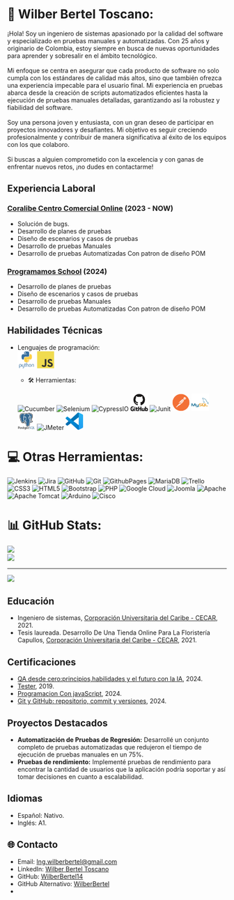 # 💫 Wilber Bertel Toscano:
¡Hola! Soy un ingeniero de sistemas apasionado por la calidad del software y especializado en pruebas manuales y automatizadas. Con 25 años y originario de Colombia, estoy siempre en busca de nuevas oportunidades para aprender y sobresalir en el ámbito tecnológico.<br><br>Mi enfoque se centra en asegurar que cada producto de software no solo cumpla con los estándares de calidad más altos, sino que también ofrezca una experiencia impecable para el usuario final. Mi experiencia en pruebas abarca desde la creación de scripts automatizados eficientes hasta la ejecución de pruebas manuales detalladas, garantizando así la robustez y fiabilidad del software.<br><br>Soy una persona joven y entusiasta, con un gran deseo de participar en proyectos innovadores y desafiantes. Mi objetivo es seguir creciendo profesionalmente y contribuir de manera significativa al éxito de los equipos con los que colaboro.<br><br>Si buscas a alguien comprometido con la excelencia y con ganas de enfrentar nuevos retos, ¡no dudes en contactarme!

## Experiencia Laboral

### [Coralibe Centro Comercial Online](https://coralibe.com/) (2023 - NOW)
- Solución de bugs.
- Desarrollo de planes de pruebas
- Diseño de escenarios y casos de pruebas
- Desarrollo de pruebas Manuales
- Desarrollo de pruebas Automatizadas Con patron de diseño POM

### [Programamos School](https://www.notion.so/escuelaprogramamos/Escuela-Programamos-const-welcome-Hello-World-ff9a280664844ac98ced0543d1293414) (2024)
- Desarrollo de planes de pruebas
- Diseño de escenarios y casos de pruebas
- Desarrollo de pruebas Manuales
- Desarrollo de pruebas Automatizadas Con patron de diseño POM
  
## Habilidades Técnicas
- Lenguajes de programación:
  <br>
  <img src="https://github.com/devicons/devicon/blob/master/icons/python/python-original-wordmark.svg" title="Python" alt="Python" width="40" height="40"/>
  <img src="https://github.com/devicons/devicon/blob/master/icons/javascript/javascript-original.svg" title="JavaScript" alt="JavaScript" width="40" height="40"/>

  - :hammer_and_wrench: Herramientas:
  <br>
  <img src="https://browserstack.wpenginepowered.com/wp-content/uploads/2023/12/Cucumber-integrations.svg" title="Cucumber" alt="Cucumber" width="40" height="40"/>
  <img src="https://browserstack.wpenginepowered.com/wp-content/uploads/2019/05/BrowserStack-Integration-with-Selenium.svg" title="Selenium" alt="Selenium" width="40" height="40"/>
  <img src="https://browserstack.wpenginepowered.com/wp-content/uploads/2020/07/CypressLogo@2x.png" title="CypressIO" alt="CypressIO" width="40" height="40"/>
  <img src="https://github.com/devicons/devicon/blob/master/icons/github/github-original-wordmark.svg" title="Github" alt="Github" width="40" height="40"/>
  <img src="https://browserstack.wpenginepowered.com/wp-content/uploads/2024/01/JUnit-icon.svg" title="Junit" alt="Junit" width="40" height="40"/>
  <img src="https://github.com/devicons/devicon/blob/master/icons/postman/postman-original.svg" title="Postman" alt="Postman" width="40" height="40"/>
  <img src="https://github.com/devicons/devicon/blob/master/icons/mysql/mysql-original-wordmark.svg" title="MySQL" alt="Mysql" width="40" height="40"/>
  <img src="https://github.com/devicons/devicon/blob/master/icons/postgresql/postgresql-original-wordmark.svg" title="MySQL" alt="Mysql" width="40" height="40"/>
  <img src="https://jmeter.apache.org/images/jmeter_square.svg" title="JMeter" alt="JMeter" width="40" height="40"/>
  <img src="https://github.com/devicons/devicon/blob/master/icons/vscode/vscode-original.svg" title="RestAssured" alt="RestAssured" width="40" height="40"/>

# 💻 Otras Herramientas:

![Jenkins](https://img.shields.io/badge/jenkins-%232C5263.svg?style=for-the-badge&logo=jenkins&logoColor=white) 
![Jira](https://img.shields.io/badge/jira-%230A0FFF.svg?style=for-the-badge&logo=jira&logoColor=white) 
![GitHub](https://img.shields.io/badge/github-%23121011.svg?style=for-the-badge&logo=github&logoColor=white) 
![Git](https://img.shields.io/badge/git-%23F05033.svg?style=for-the-badge&logo=git&logoColor=white) 
![GithubPages](https://img.shields.io/badge/github%20pages-121013?style=for-the-badge&logo=github&logoColor=white) 
![MariaDB](https://img.shields.io/badge/MariaDB-003545?style=for-the-badge&logo=mariadb&logoColor=white) 
![Trello](https://img.shields.io/badge/Trello-%23026AA7.svg?style=for-the-badge&logo=Trello&logoColor=white) 
![CSS3](https://img.shields.io/badge/css3-%231572B6.svg?style=for-the-badge&logo=css3&logoColor=white) 
![HTML5](https://img.shields.io/badge/html5-%23E34F26.svg?style=for-the-badge&logo=html5&logoColor=white) 
![Bootstrap](https://img.shields.io/badge/bootstrap-%238511FA.svg?style=for-the-badge&logo=bootstrap&logoColor=white)
![PHP](https://img.shields.io/badge/php-%23777BB4.svg?style=for-the-badge&logo=php&logoColor=white) 
![Google Cloud](https://img.shields.io/badge/GoogleCloud-%234285F4.svg?style=for-the-badge&logo=google-cloud&logoColor=white) 
![Joomla](https://img.shields.io/badge/joomla-%235091CD.svg?style=for-the-badge&logo=joomla&logoColor=white) 
![Apache](https://img.shields.io/badge/apache-%23D42029.svg?style=for-the-badge&logo=apache&logoColor=white) 
![Apache Tomcat](https://img.shields.io/badge/apache%20tomcat-%23F8DC75.svg?style=for-the-badge&logo=apache-tomcat&logoColor=black) 
![Arduino](https://img.shields.io/badge/-Arduino-00979D?style=for-the-badge&logo=Arduino&logoColor=white) 
![Cisco](https://img.shields.io/badge/cisco-%23049fd9.svg?style=for-the-badge&logo=cisco&logoColor=black) 

# 📊 GitHub Stats:
![](https://github-readme-streak-stats.herokuapp.com/?user=Wilberbertel14&theme=gruvbox&hide_border=false)<br/>
![](https://github-readme-stats.vercel.app/api/top-langs/?username=Wilberbertel14&theme=gruvbox&hide_border=false&include_all_commits=false&count_private=false&layout=compact)

---
[![](https://visitcount.itsvg.in/api?id=Wilberbertel14&icon=10&color=0)](https://visitcount.itsvg.in)

## Educación
- Ingeniero de sistemas, [Corporación Universitaria del Caribe - CECAR](https://cecar.edu.co/), 2021.
- Tesis laureada. Desarrollo De Una Tienda Online Para La Floristería Capullos, [Corporación Universitaria del Caribe - CECAR](https://repositorio.cecar.edu.co/server/api/core/bitstreams/6c2f4559-da18-442b-a5ad-9e84517a74ae/content), 2021.


## Certificaciones
- [QA desde cero:principios,habilidades y el futuro con la IA](https://cursos.desafiolatam.com/student_certificates/merafp2vzu), 2024.
- [Tester](https://capacitateparaelempleo.org/verifica/d2f92ee4-ac49-42c6-82a1-07d8d5dc21c5/cb72f04b-f9cf-4f73-baf6-bea6116d14ce), 2019.
- [Programacion Con javaScript](https://app.aluracursos.com/degree/certificate/ce5daa10-042f-4042-ba3e-34f13e37dec8?lang), 2024.
- [Git y GitHub: repositorio, commit y versiones](https://app.aluracursos.com/certificate/2ecb23aa-953d-44c6-bf1d-6e924588a2ed?lang), 2024.

## Proyectos Destacados
- **Automatización de Pruebas de Regresión:** Desarrollé un conjunto completo de pruebas automatizadas que redujeron el tiempo de ejecución de pruebas manuales en un 75%.
- **Pruebas de rendimiento:** Implementé pruebas de rendimiento para encontrar la cantidad de usuarios que la aplicación podría soportar y así tomar decisiones en cuanto a escalabilidad.

## Idiomas
- Español: Nativo.
- Inglés: A1.

## 🌐 Contacto
- Email: Ing.wilberbertel@gmail.com
- LinkedIn: [Wilber Bertel Toscano](https://linkedin.com/in/https://co.linkedin.com/in/wilber-bertel-537ba2202)
- GitHub: [WilberBertel14](https://github.com/Wilberbertel14/)
- GitHub Alternativo: [WilberBertel](https://github.com/wilberbertel)
- 
 
